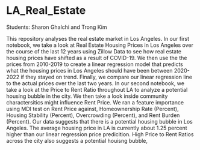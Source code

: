 # LA_Real_Estate

Students: Sharon Ghalchi and Trong Kim 

This repository analyses the real estate market in Los Angeles. In our first notebook, we take a look at Real Estate Housing Prices in Los Angeles over the course of the last 12 years using Zillow Data to see how real estate housing prices have shifted as a result of COVID-19. We then use the the prices from 2010-2019 to create a linear regression model that predicts what the housing prices in Los Angeles should have been between 2020-2022 if they stayed on trend. Finally, we compare our linear regression line to the actual prices over the last two years. In our second notebook, we take a look at the Price to Rent Ratio throughout LA to analyze a potential housing bubble in the city. We then take a look inside community charactersitics might influence Rent Price. We ran a feature importance using MDI test on Rent Price against, Homeownership Rate (Percent),	Housing Stability (Percent), Overcrowding (Percent), and Rent Burden (Percent). Our data suggests that there is a potential housing bubble in Los Angeles. The average housing price in LA is currently about 1.25 percent higher than our linear regression price predicition. High Price to Rent Ratios across the city also suggests a potential houisng bubble, 
